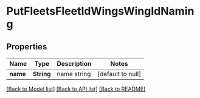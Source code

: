 # PutFleetsFleetIdWingsWingIdNaming

## Properties
Name | Type | Description | Notes
------------ | ------------- | ------------- | -------------
**name** | **String** | name string | [default to null]

[[Back to Model list]](../README.md#documentation-for-models) [[Back to API list]](../README.md#documentation-for-api-endpoints) [[Back to README]](../README.md)


